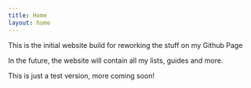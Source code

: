 ```yaml
---
title: Home
layout: home
---
```


This is the initial website build for reworking the stuff on my Github Page

In the future, the website will contain all my lists, guides and more.

This is just a test version, more coming soon!
